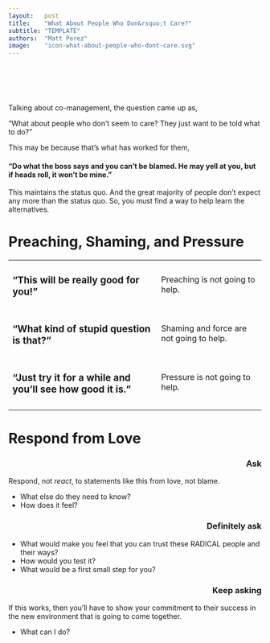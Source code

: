 ```yaml
---
layout:   post
title:    "What About People Who Don&rsquo;t Care?"
subtitle: "TEMPLATE"
authors:  "Matt Perez"
image:    "icon-what-about-people-who-dont-care.svg"
---
```


<div style="display:none;">
 <p>Maybe that is what has worked for them.</p>
</div>

<h1>&nbsp;</h1>
 <p>Talking about co-management, the question came up as,</p>
 <p class="_citation">“What about people who don’t seem to care? They just want to be told what to do?”</o>


<p>
This may be because that’s what has worked for them,
</p>
<h4>“Do what the boss says and you can’t be blamed. He may yell at you, but if heads roll, it won’t be mine.”</h4>


<p>
This maintains the status quo. And the great majority of people don’t expect any more than the status quo. So, you must find a way to help learn the alternatives.
</p>
<h1>Preaching, Shaming, and Pressure</h1>



<table>
  <tr>
   <td>
<h3>“This will be really good for you!”</h3>


   </td>
   <td>Preaching is not going to help.
   </td>
  </tr>
  <tr>
   <td>
<h3>“What kind of stupid question is that?”</h3>


   </td>
   <td>Shaming and force are not going to help.
   </td>
  </tr>
  <tr>
   <td>
<h3>“Just try it for a while and you’ll see how good it is.”</h3>


   </td>
   <td>Pressure is not going to help.
   </td>
  </tr>
  <tr>
   <td>
   </td>
   <td>
   </td>
  </tr>
</table>


<h1>Respond from Love</h1>


  <tr>
   <td>
<h3><p style="text-align: right">
Ask</p>
</h3>


   </td>
   <td>Respond, not <em>react</em>, to statements like this from love, not blame.
</p>
<ul>

<li>What else do they need to know?

<li>How does it feel?
</li>
</ul>
   </td>
  </tr>
  <tr>
   <td>
<h3><p style="text-align: right">
Definitely ask</p>
</h3>


   </td>
   <td>
<ul>

<li>What would make you feel that you can trust these RADICAL people and their ways?

<li>How would you test it?

<li>What would be a first small step for you?
</li>
</ul>
   </td>
  </tr>
  <tr>
   <td>
<h3><p style="text-align: right">
Keep asking</p>
</h3>


   </td>
   <td>If this works, then you’ll have to show your commitment to their success in the new environment that is going to come together.
</p>
<ul>

<li>What can I do?
</li>
</ul>
   </td>
  </tr>
  <tr>
   <td>
   </td>
   <td>
   </td>
  </tr>

